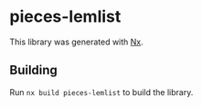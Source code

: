 # pieces-lemlist

This library was generated with [Nx](https://nx.dev).

## Building

Run `nx build pieces-lemlist` to build the library.
